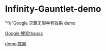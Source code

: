 # Infinity-Gauntlet-demo
"仿"Google 灭霸无限手套效果 demo 

[Google 搜索thanos](https://www.google.com/search?ei=3ffDXMG3L6qxmAX3urjIDg&amp;q=thanos&amp;oq=thano)

[demo 效果](https://githuboy.online/Infinity-Gauntlet-demo/index.html)

